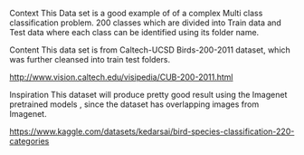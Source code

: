 Context
This Data set is a good example of of a complex Multi class classification problem. 200 classes which are divided into Train data and Test data where each class can be identified using its folder name.

Content
This data set is from Caltech-UCSD Birds-200-2011 dataset, which was further cleansed into train test folders.

http://www.vision.caltech.edu/visipedia/CUB-200-2011.html

Inspiration
This dataset will produce pretty good result using the Imagenet pretrained models , since the dataset has overlapping images from Imagenet.

https://www.kaggle.com/datasets/kedarsai/bird-species-classification-220-categories
